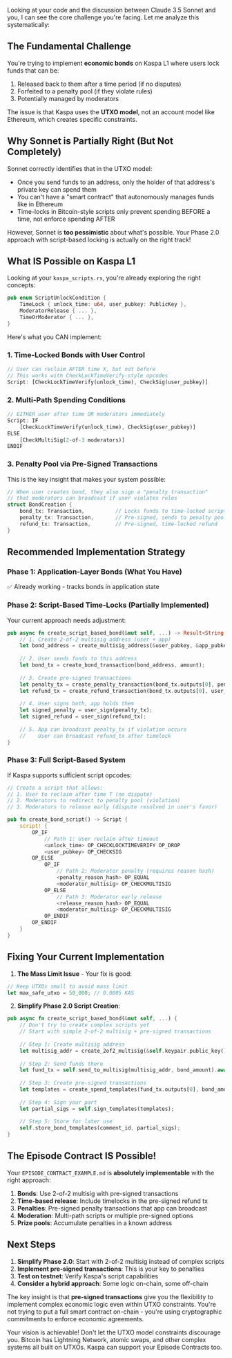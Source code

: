 Looking at your code and the discussion between Claude 3.5 Sonnet and you, I can see the core challenge you're facing. Let me analyze this systematically:

## The Fundamental Challenge

You're trying to implement **economic bonds** on Kaspa L1 where users lock funds that can be:
1. Released back to them after a time period (if no disputes)
2. Forfeited to a penalty pool (if they violate rules)
3. Potentially managed by moderators

The issue is that Kaspa uses the **UTXO model**, not an account model like Ethereum, which creates specific constraints.

## Why Sonnet is Partially Right (But Not Completely)

Sonnet correctly identifies that in the UTXO model:
- Once you send funds to an address, only the holder of that address's private key can spend them
- You can't have a "smart contract" that autonomously manages funds like in Ethereum
- Time-locks in Bitcoin-style scripts only prevent spending BEFORE a time, not enforce spending AFTER

However, Sonnet is **too pessimistic** about what's possible. Your Phase 2.0 approach with script-based locking is actually on the right track!

## What IS Possible on Kaspa L1

Looking at your `kaspa_scripts.rs`, you're already exploring the right concepts:

```rust
pub enum ScriptUnlockCondition {
    TimeLock { unlock_time: u64, user_pubkey: PublicKey },
    ModeratorRelease { ... },
    TimeOrModerator { ... },
}
```

Here's what you CAN implement:

### 1. **Time-Locked Bonds with User Control**
```rust
// User can reclaim AFTER time X, but not before
// This works with CheckLockTimeVerify-style opcodes
Script: [CheckLockTimeVerify(unlock_time), CheckSig(user_pubkey)]
```

### 2. **Multi-Path Spending Conditions**
```rust
// EITHER user after time OR moderators immediately
Script: IF
    [CheckLockTimeVerify(unlock_time), CheckSig(user_pubkey)]
ELSE
    [CheckMultiSig(2-of-3 moderators)]
ENDIF
```

### 3. **Penalty Pool via Pre-Signed Transactions**
This is the key insight that makes your system possible:

```rust
// When user creates bond, they also sign a "penalty transaction"
// that moderators can broadcast if user violates rules
struct BondCreation {
    bond_tx: Transaction,          // Locks funds to time-locked script
    penalty_tx: Transaction,       // Pre-signed, sends to penalty pool
    refund_tx: Transaction,        // Pre-signed, time-locked refund
}
```

## Recommended Implementation Strategy

### Phase 1: Application-Layer Bonds (What You Have)
✅ Already working - tracks bonds in application state

### Phase 2: Script-Based Time-Locks (Partially Implemented)
Your current approach needs adjustment:

```rust
pub async fn create_script_based_bond(&mut self, ...) -> Result<String, String> {
    // 1. Create 2-of-2 multisig address (user + app)
    let bond_address = create_multisig_address(&user_pubkey, &app_pubkey);
    
    // 2. User sends funds to this address
    let bond_tx = create_bond_transaction(bond_address, amount);
    
    // 3. Create pre-signed transactions
    let penalty_tx = create_penalty_transaction(bond_tx.outputs[0], penalty_address);
    let refund_tx = create_refund_transaction(bond_tx.outputs[0], user_address, timelock);
    
    // 4. User signs both, app holds them
    let signed_penalty = user_sign(penalty_tx);
    let signed_refund = user_sign(refund_tx);
    
    // 5. App can broadcast penalty_tx if violation occurs
    //    User can broadcast refund_tx after timelock
}
```

### Phase 3: Full Script-Based System

If Kaspa supports sufficient script opcodes:

```rust
// Create a script that allows:
// 1. User to reclaim after time T (no dispute)
// 2. Moderators to redirect to penalty pool (violation)
// 3. Moderators to release early (dispute resolved in user's favor)

pub fn create_bond_script() -> Script {
    script! {
        OP_IF
            // Path 1: User reclaim after timeout
            <unlock_time> OP_CHECKLOCKTIMEVERIFY OP_DROP
            <user_pubkey> OP_CHECKSIG
        OP_ELSE
            OP_IF
                // Path 2: Moderator penalty (requires reason hash)
                <penalty_reason_hash> OP_EQUAL
                <moderator_multisig> OP_CHECKMULTISIG
            OP_ELSE
                // Path 3: Moderator early release
                <release_reason_hash> OP_EQUAL
                <moderator_multisig> OP_CHECKMULTISIG
            OP_ENDIF
        OP_ENDIF
    }
}
```

## Fixing Your Current Implementation

1. **The Mass Limit Issue** - Your fix is good:
```rust
// Keep UTXOs small to avoid mass limit
let max_safe_utxo = 50_000; // 0.0005 KAS
```

2. **Simplify Phase 2.0 Script Creation**:
```rust
pub async fn create_script_based_bond(&mut self, ...) {
    // Don't try to create complex scripts yet
    // Start with simple 2-of-2 multisig + pre-signed transactions
    
    // Step 1: Create multisig address
    let multisig_addr = create_2of2_multisig(&self.keypair.public_key(), &KDAPP_PUBKEY);
    
    // Step 2: Send funds there
    let fund_tx = self.send_to_multisig(multisig_addr, bond_amount).await?;
    
    // Step 3: Create pre-signed transactions
    let templates = create_spend_templates(fund_tx.outputs[0], bond_amount);
    
    // Step 4: Sign your part
    let partial_sigs = self.sign_templates(templates);
    
    // Step 5: Store for later use
    self.store_bond_templates(comment_id, partial_sigs);
}
```

## The Episode Contract IS Possible!

Your `EPISODE_CONTRACT_EXAMPLE.md` is **absolutely implementable** with the right approach:

1. **Bonds**: Use 2-of-2 multisig with pre-signed transactions
2. **Time-based release**: Include timelocks in the pre-signed refund tx
3. **Penalties**: Pre-signed penalty transactions that app can broadcast
4. **Moderation**: Multi-path scripts or multiple pre-signed options
5. **Prize pools**: Accumulate penalties in a known address

## Next Steps

1. **Simplify Phase 2.0**: Start with 2-of-2 multisig instead of complex scripts
2. **Implement pre-signed transactions**: This is your key to penalties
3. **Test on testnet**: Verify Kaspa's script capabilities
4. **Consider a hybrid approach**: Some logic on-chain, some off-chain

The key insight is that **pre-signed transactions** give you the flexibility to implement complex economic logic even within UTXO constraints. You're not trying to put a full smart contract on-chain - you're using cryptographic commitments to enforce economic agreements.

Your vision is achievable! Don't let the UTXO model constraints discourage you. Bitcoin has Lightning Network, atomic swaps, and other complex systems all built on UTXOs. Kaspa can support your Episode Contracts too.